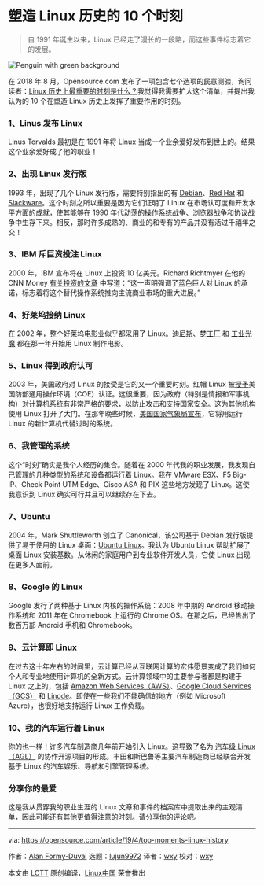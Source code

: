 [#]: collector: (lujun9972)
[#]: translator: (wxy)
[#]: reviewer: (wxy)
[#]: publisher: ( )
[#]: url: ( )
[#]: subject: (10 moments that shaped Linux history)
[#]: via: (https://opensource.com/article/19/4/top-moments-linux-history)
[#]: author: (Alan Formy-Duval https://opensource.com/users/alanfdoss)

塑造 Linux 历史的 10 个时刻
======

> 自 1991 年诞生以来，Linux 已经走了漫长的一段路，而这些事件标志着它的发展。

![Penguin with green background][1]

在 2018 年 8 月，Opensource.com 发布了一项包含七个选项的民意测验，询问读者：[Linux 历史上最重要的时刻是什么？][2]我觉得我需要扩大这个清单，并提出我认为的 10 个在塑造 Linux 历史上发挥了重要作用的时刻。

### 1、Linus 发布 Linux

Linus Torvalds 最初是在 1991 年将 Linux 当成一个业余爱好发布到世上的。结果这个业余爱好成了他的职业！

### 2、出现 Linux 发行版

1993 年，出现了几个 Linux 发行版，需要特别指出的有 [Debian][3]、[Red Hat][4] 和 [Slackware][5]。这个时刻之所以重要是因为它们证明了 Linux 在市场认可度和开发水平方面的成就，使其能够在 1990 年代动荡的操作系统战争、浏览器战争和协议战争中生存下来。相反，那时许多成熟的、商业的和专有的产品并没有活过千禧年之交！

### 3、IBM 斥巨资投注 Linux

2000 年，IBM 宣布将在 Linux 上投资 10 亿美元。Richard Richtmyer 在他的 CNN Money [有关投资的文章][6] 中写道：“这一声明强调了蓝色巨人对 Linux 的承诺，标志着将这个替代操作系统推向主流商业市场的重大进展。”

### 4、好莱坞接纳 Linux

在 2002 年，整个好莱坞电影业似乎都采用了 Linux。[迪尼斯][7]、[梦工厂][8] 和 [工业光魔][9] 都在那一年开始用 Linux 制作电影。

### 5、Linux 得到政府认可

2003 年，美国政府对 Linux 的接受是它的又一个重要时刻。红帽 Linux 被[授予][10]美国防部通用操作环境（COE）认证。这很重要，因为政府（特别是情报和军事机构）对计算机系统有非常严格的要求，以防止攻击和支持国家安全。这为其他机构使用 Linux 打开了大门。在那年晚些时候，[美国国家气象局宣布][11]，它将用运行 Linux 的新计算机代替过时的系统。

### 6、我管理的系统

这个“时刻”确实是我个人经历的集合。随着在 2000 年代我的职业发展，我发现自己管理的几种类型的系统和设备都运行着 Linux。我在 VMware ESX、F5 Big-IP、Check Point UTM Edge、Cisco ASA 和 PIX 这些地方发现了 Linux。这使我意识到 Linux 确实可行并且可以继续存在下去。

### 7、Ubuntu

2004 年，Mark Shuttleworth 创立了 Canonical，该公司基于 Debian 发行版提供了易于使用的 Linux 桌面：[Ubuntu Linux][12]。我认为 Ubuntu Linux 帮助扩展了桌面 Linux 安装基数。从休闲的家庭用户到专业软件开发人员，它使 Linux 出现在更多人面前。

### 8、Google 的 Linux

Google 发行了两种基于 Linux 内核的操作系统：2008 年中期的 Android 移动操作系统和 2011 年在 Chromebook 上运行的 Chrome OS。在那之后，已经售出了数百万部 Android 手机和 Chromebook。

### 9、云计算即 Linux

在过去这十年左右的时间里，云计算已经从互联网计算的宏伟愿景变成了我们如何个人和专业地使用计算机的全新方式。云计算领域中的主要参与者都是构建于 Linux 之上的，包括 [Amazon Web Services（AWS）][13]、[Google Cloud Services（GCS）][14] 和 [Linode][15]。即使在一些我们不能确信的地方（例如 Microsoft Azure），也很好地支持运行 Linux 工作负载。

### 10、我的汽车运行着 Linux

你的也一样！许多汽车制造商几年前开始引入 Linux。这导致了名为 [汽车级 Linux（AGL）][16] 的协作开源项目的形成。丰田和斯巴鲁等主要汽车制造商已经联合开发基于 Linux 的汽车娱乐、导航和引擎管理系统。

### 分享你的最爱

这是我从贯穿我的职业生涯的 Linux 文章和事件的档案库中提取出来的主观清单，因此可能还有其他更值得注意的时刻。请分享你的评论吧。

--------------------------------------------------------------------------------

via: https://opensource.com/article/19/4/top-moments-linux-history

作者：[Alan Formy-Duval][a]
选题：[lujun9972][b]
译者：[wxy](https://github.com/wxy)
校对：[wxy](https://github.com/wxy)

本文由 [LCTT](https://github.com/LCTT/TranslateProject) 原创编译，[Linux中国](https://linux.cn/) 荣誉推出

[a]: https://opensource.com/users/alanfdoss
[b]: https://github.com/lujun9972
[1]: https://opensource.com/sites/default/files/styles/image-full-size/public/lead-images/linux_penguin_green.png?itok=ENdVzW22 (Penguin with green background)
[2]: https://opensource.com/article/18/8/linux-history
[3]: https://www.debian.org/doc/manuals/project-history/ch-intro.en.html
[4]: https://brand.redhat.com/foundations/history
[5]: https://opensource.com/article/18/7/stackware-turns-25
[6]: https://money.cnn.com/2000/12/12/technology/ibm_linux
[7]: https://www.nytimes.com/2002/06/18/business/technology-disney-shifting-to-linux-for-film-animation.html
[8]: https://www.linux.com/news/stallion-and-penguin-dreamworks-uses-linux-create-new-animated-film
[9]: https://www.linuxjournal.com/article/6011
[10]: https://www.cnet.com/news/government-tips-hat-to-red-hat
[11]: https://www.computerworld.com/article/2574142/national-weather-service-migrates-to-linux-based-ibm-workstations.html
[12]: https://www.ubuntu.com/about
[13]: https://aws.amazon.com/amazon-linux-2
[14]: https://cloud.google.com
[15]: https://www.linode.com/docs/getting-started
[16]: https://www.automotivelinux.org
